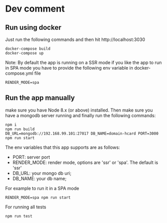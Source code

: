 # Dev comment

## Run using docker

Just run the following commands and then hit http://localhost:3030
```
docker-compose build
docker-compose up
```

Note: By default the app is running on a SSR mode if you like the app to run in SPA mode you have to provide the following env variable in docker-compose.yml file
```
RENDER_MODE=spa
```

## Run the app manually

make sure you have Node 8.x (or above) installed. Then make sure you have a mongodb server running and finally run the following commands:

```
npm i
npm run build
DB_URL=mongodb://192.168.99.101:27017 DB_NAME=domain-hcard PORT=3000 npm run start
```

The env variables that this app supports are as follows:

- PORT: server port
- RENDER_MODE: render mode, options are 'ssr' or 'spa'. The default is 'ssr'
- DB_URL: your mongo db uri;
- DB_NAME: your db name;

For example to run it in a SPA mode
```
RENDER_MODE=spa npm run start
```

For running all tests
```
npm run test
```
